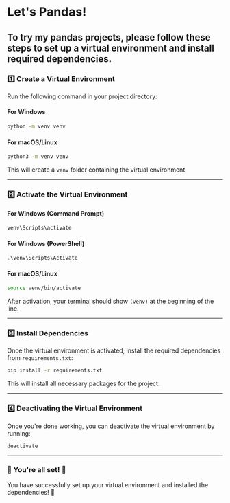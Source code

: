 # Let's Pandas!

## To try my pandas projects, please follow these steps to set up a virtual environment and install required dependencies.

### 1️⃣ Create a Virtual Environment

Run the following command in your project directory:

#### **For Windows**

```sh
python -m venv venv
```

#### **For macOS/Linux**

```sh
python3 -m venv venv
```

This will create a `venv` folder containing the virtual environment.

---

### 2️⃣ Activate the Virtual Environment

#### **For Windows (Command Prompt)**

```sh
venv\Scripts\activate
```

#### **For Windows (PowerShell)**

```powershell
.\venv\Scripts\Activate
```

#### **For macOS/Linux**

```sh
source venv/bin/activate
```

After activation, your terminal should show `(venv)` at the beginning of the line.

---

### 3️⃣ Install Dependencies

Once the virtual environment is activated, install the required dependencies from `requirements.txt`:

```sh
pip install -r requirements.txt
```

This will install all necessary packages for the project.

---

### 4️⃣ Deactivating the Virtual Environment

Once you're done working, you can deactivate the virtual environment by running:

```sh
deactivate
```

---

### 🎯 You're all set! 🎯

You have successfully set up your virtual environment and installed the dependencies! 🚀
